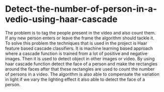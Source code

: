 # Detect-the-number-of-person-in-a-vedio-using-haar-cascade
The problem is to tag the people present in the video and also count them. If any new person enters or leave the frame the algorithm should tackle it. To solve this problem the techniques that is used in the project is Haar feature based cascade classifiers. It is machine learning based approach where a cascade function is trained from a lot of positive and negative images. Then it is used to detect object in other images or video. By using haar cascade function detect the face of a person and make the rectangles around the faces after that these rectangles are used to count the number of persons in a video. The algorithm is also able to compensate the variation in light if we vary the lighting effect it also able to detect the face of a person.

